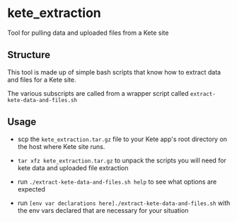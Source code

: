 # kete_extraction
Tool for pulling data and uploaded files from a Kete site

## Structure

This tool is made up of simple bash scripts that know how to extract data
and files for a Kete site.

The various subscripts are called from a wrapper script called
`extract-kete-data-and-files.sh`

## Usage

* scp the `kete_extraction.tar.gz` file to your Kete app's root
  directory on the host where Kete site runs.

* `tar xfz kete_extraction.tar.gz` to unpack the scripts you will need
  for kete data and uploaded file extraction

* run `./extract-kete-data-and-files.sh help` to see what options are
  expected

* run `[env var declarations here]./extract-kete-data-and-files.sh` with the env vars
  declared that are necessary for your situation
